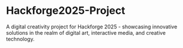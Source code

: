 # Hackforge2025-Project
A digital creativity project for Hackforge 2025 - showcasing innovative solutions in the realm of digital art, interactive media, and creative technology.
